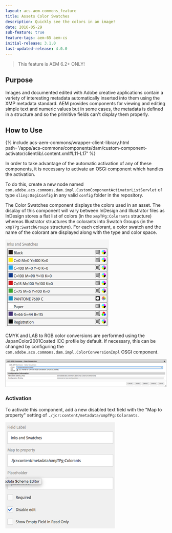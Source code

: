 ```yaml
---
layout: acs-aem-commons_feature
title: Assets Color Swatches
description: Quickly see the colors in an image!
date: 2016-05-29
sub-feature: true
feature-tags: aem-65 aem-cs
initial-release: 3.1.0
last-updated-release: 4.0.0
---
```


> This feature is AEM 6.2+ ONLY!

## Purpose

Images and documented edited with Adobe creative applications contain a variety of interesting metadata automatically  inserted into them using the XMP metadata standard. AEM provides components for viewing and editing simple text and numeric values but in some cases, the metadata is defined in a structure and so the primitive fields can't display them properly.

## How to Use

{% include acs-aem-commons/wrapper-client-library.html path='/apps/acs-commons/components/dam/custom-component-activator/clientlib/.content.xml#L11-L17' %}

In order to take advantage of the automatic activation of any of these components, it is necessary to activate an OSGi component which handles the activation.

To do this, create a new node named `com.adobe.acs.commons.dam.impl.CustomComponentActivatorListServlet` of type `sling:OsgiConfig` in any valid `config` folder in the repository.

The Color Swatches component displays the colors used in an asset. The display of this component will vary between InDesign and Illustrator files as InDesign stores a flat list of colors (in the `xmpTPg:Colorants` structure) whereas Illustrator structures the colorants into Swatch Groups (in the `xmpTPg:SwatchGroups` structure). For each colorant, a color swatch and the name of the colorant are displayed along with the type and color space.

![Colors](images/colors.png)

CMYK and LAB to RGB color conversions are performed using the JapanColor2001Coated ICC profile by default. If necessary, this can be changed by configuring the `com.adobe.acs.commons.dam.impl.ColorConversionImpl` OSGI component.

![Profile Configuration](images/color-conversion-configuration.png)

### Activation

To activate this component, add a new disabled text field with the "Map to property" setting of `./jcr:content/metadata/xmpTPg:Colorants`.

![Color Activation](images/colors-activation.png)

